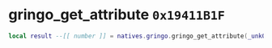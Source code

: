 # gringo_get_attribute `0x19411B1F`

```lua
local result --[[ number ]] = natives.gringo.gringo_get_attribute(_unk0 --[[ number ]], _unk1 --[[ number ]])
```